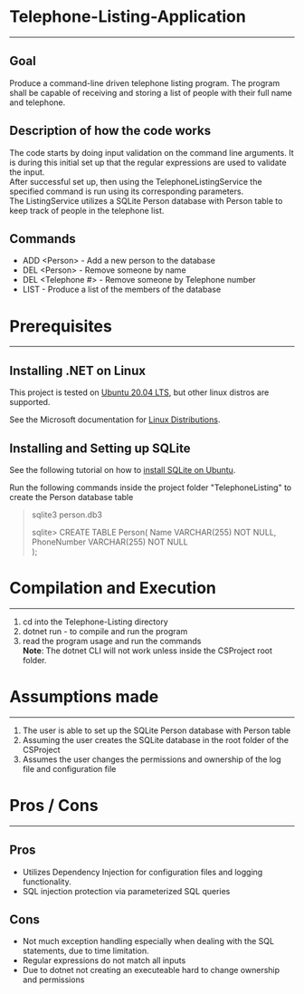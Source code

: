 # Telephone-Listing-Application
---
## Goal
Produce a command-line driven telephone listing program. The program shall be capable of receiving and storing a list of people with their full name and telephone. <br>

## Description of how the code works
The code starts by doing input validation on the command line arguments. It is during this initial set up that the regular expressions are used to validate the input. <br>
After successful set up, then using the TelephoneListingService the specified command is run using its corresponding parameters. <br>
The ListingService utilizes a SQLite Person database with Person table to keep track of people in the telephone list.

## Commands
* ADD <Person\> - Add a new person to the database
* DEL <Person\> - Remove someone by name
* DEL <Telephone #> - Remove someone by Telephone number
* LIST - Produce a list of the members of the database

# Prerequisites
---
## Installing .NET on Linux
This project is tested on [Ubuntu 20.04 LTS](https://docs.microsoft.com/en-us/dotnet/core/install/linux-ubuntu), but other linux distros are supported. <br>

See the Microsoft documentation for [Linux Distributions](https://docs.microsoft.com/en-us/dotnet/core/install/linux).

## Installing and Setting up SQLite
See the following tutorial on how to [install SQLite on Ubuntu](https://linuxhint.com/install_sqlite_browser_ubuntu_1804/). <br>

Run the following commands inside the project folder "TelephoneListing" to create the Person database table <br>
>sqlite3 person.db3
>
>sqlite> CREATE TABLE Person(
>  Name VARCHAR(255) NOT NULL,
>  PhoneNumber VARCHAR(255) NOT NULL  
>);
>

# Compilation and Execution
---
1.  cd into the Telephone-Listing directory
2.  dotnet run - to compile and run the program
3.  read the program usage and run the commands <br>
**Note**: The dotnet CLI will not work unless inside the CSProject root folder.

# Assumptions made
---
1.  The user is able to set up the SQLite Person database with Person table
2.  Assuming the user creates the SQLite database in the root folder of the CSProject
3.  Assumes the user changes the permissions and ownership of the log file and configuration file

# Pros / Cons
---
## Pros
*   Utilizes Dependency Injection for configuration files and logging functionality.
*   SQL injection protection via parameterized SQL queries

## Cons
*   Not much exception handling especially when dealing with the SQL statements, due to time limitation.
*   Regular expressions do not match all inputs
*   Due to dotnet not creating an executeable hard to change ownership and permissions
